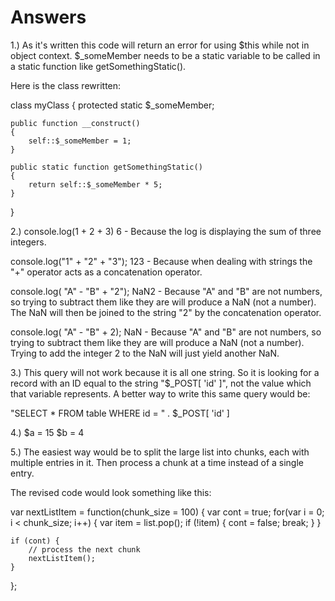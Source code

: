# Answers

1.)
As it's written this code will return an error for using $this while not in object context. $_someMember 
needs to be a static variable to be called in a static function like getSomethingStatic().

Here is the class rewritten:

class myClass
{
    protected static $_someMember;

    public function __construct()
    {
		self::$_someMember = 1;
    }

    public static function getSomethingStatic()
    {
		return self::$_someMember * 5;
    }
}

2.)
console.log(1 + 2 + 3)
6 - Because the log is displaying the sum of three integers.

console.log("1" +  "2" + "3");
123 - Because when dealing with strings the "+" operator acts as a concatenation operator. 

console.log( "A" - "B" + "2");
NaN2 - Because "A" and "B" are not numbers, so trying to subtract them like they are will produce a NaN (not a number).
The NaN will then be joined to the string "2" by the concatenation operator.  

console.log( "A" - "B" + 2);
NaN - Because "A" and "B" are not numbers, so trying to subtract them like they are will produce a NaN (not a number).
Trying to add the integer 2 to the NaN will just yield another NaN.

3.)
This query will not work because it is all one string. So it is looking for a record with an ID equal to the string
"$_POST[ 'id' ]", not the value which that variable represents. A better way to write this same query would be:

"SELECT * FROM table WHERE id = " . $_POST[ 'id' ]

4.)
$a = 15
$b = 4

5.)
The easiest way would be to split the large list into chunks, each with multiple entries in it. Then process a chunk at a time
instead of a single entry.

The revised code would look something like this:

var nextListItem = function(chunk_size = 100) {
	var cont = true;
	for(var i = 0; i < chunk_size; i++) {
		var item = list.pop();
		if (!item) {
			cont = false;
			break;
		}
	}
				
	if (cont) {
		// process the next chunk
		nextListItem();
	}
};